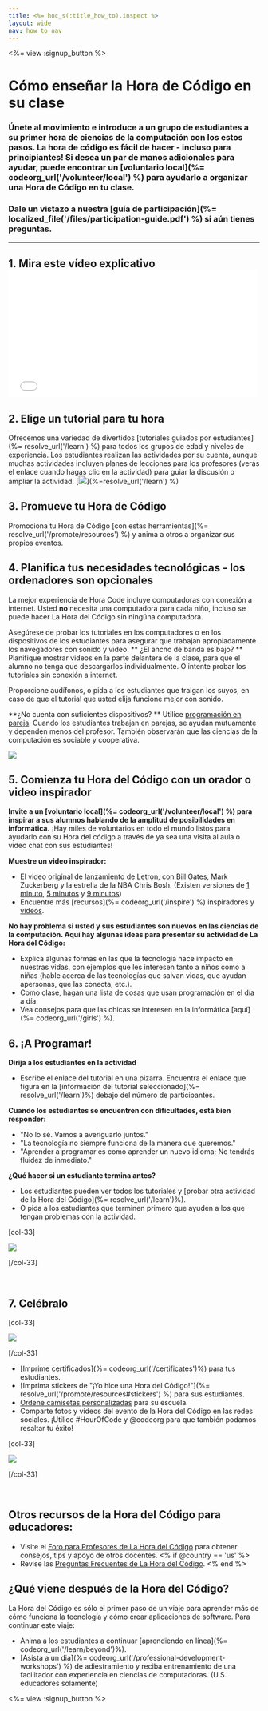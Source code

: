 ```yaml
---
title: <%= hoc_s(:title_how_to).inspect %>
layout: wide
nav: how_to_nav
---
```

<%= view :signup_button %>

# Cómo enseñar la Hora de Código en su clase

### Únete al movimiento e introduce a un grupo de estudiantes a su primer hora de ciencias de la computación con los estos pasos. La hora de código es fácil de hacer - incluso para principiantes! Si desea un par de manos adicionales para ayudar, puede encontrar un [voluntario local](%= codeorg_url('/volunteer/local') %) para ayudarlo a organizar una Hora de Código en tu clase.

### Dale un vistazo a nuestra [guía de participación](%= localized_file('/files/participation-guide.pdf') %) si aún tienes preguntas.

* * *

## 1. Mira este vídeo explicativo <iframe width="500" height="255" src="//www.youtube.com/embed/SrnvvWDm73k" frameborder="0" allowfullscreen mark="crwd-mark"></iframe> 

## 2. Elige un tutorial para tu hora

Ofrecemos una variedad de divertidos [tutoriales guiados por estudiantes](%= resolve_url('/learn') %) para todos los grupos de edad y niveles de experiencia. Los estudiantes realizan las actividades por su cuenta, aunque muchas actividades incluyen planes de lecciones para los profesores (verás el enlace cuando hagas clic en la actividad) para guiar la discusión o ampliar la actividad. [![](/images/fit-700/tutorials.png)](%=resolve_url('/learn') %)

## 3. Promueve tu Hora de Código

Promociona tu Hora de Código [con estas herramientas](%= resolve_url('/promote/resources') %) y anima a otros a organizar sus propios eventos.

## 4. Planifica tus necesidades tecnológicas - los ordenadores son opcionales

La mejor experiencia de Hora Code incluye computadoras con conexión a internet. Usted **no** necesita una computadora para cada niño, incluso se puede hacer La Hora del Código sin ningúna computadora.

Asegúrese de probar los tutoriales en los computadores o en los dispositivos de los estudiantes para asegurar que trabajan apropiadamente los navegadores con sonido y video. ** ¿El ancho de banda es bajo? ** Planifique mostrar videos en la parte delantera de la clase, para que el alumno no tenga que descargarlos individualmente. O intente probar los tutoriales sin conexión a internet.

Proporcione audífonos, o pida a los estudiantes que traigan los suyos, en caso de que el tutorial que usted elija funcione mejor con sonido.

**¿No cuenta con suficientes dispositivos? ** Utilice [programación en pareja](https://www.youtube.com/watch?v=vgkahOzFH2Q). Cuando los estudiantes trabajan en parejas, se ayudan mutuamente y dependen menos del profesor. También observarán que las ciencias de la computación es sociable y cooperativa.

<img src="/images/fit-350/group_ipad.jpg" />

## 5. Comienza tu Hora del Código con un orador o video inspirador

**Invite a un [voluntario local](%= codeorg_url('/volunteer/local') %) para inspirar a sus alumnos hablando de la amplitud de posibilidades en informática.** ¡Hay miles de voluntarios en todo el mundo listos para ayudarlo con su Hora del código a través de ya sea una visita al aula o video chat con sus estudiantes!

**Muestre un video inspirador:**

- El video original de lanzamiento de Letron, con Bill Gates, Mark Zuckerberg y la estrella de la NBA Chris Bosh. (Existen versiones de [1 minuto](https://www.youtube.com/watch?v=qYZF6oIZtfc), [5 minutos](https://www.youtube.com/watch?v=nKIu9yen5nc) y [9 minutos](https://www.youtube.com/watch?v=dU1xS07N-FA))
- Encuentre más [recursos](%= codeorg_url('/inspire') %) inspiradores y [videos](https://www.youtube.com/playlist?list=PLzdnOPI1iJNfpD8i4Sx7U0y2MccnrNZuP).

**No hay problema si usted y sus estudiantes son nuevos en las ciencias de la computación. Aquí hay algunas ideas para presentar su actividad de La Hora del Código:**

- Explica algunas formas en las que la tecnología hace impacto en nuestras vidas, con ejemplos que les interesen tanto a niños como a niñas (hable acerca de las tecnologías que salvan vidas, que ayudan apersonas, que las conecta, etc.).
- Como clase, hagan una lista de cosas que usan programación en el día a día.
- Vea consejos para que las chicas se interesen en la informática [aquí](%= codeorg_url('/girls') %).

## 6. ¡A Programar!

**Dirija a los estudiantes en la actividad**

- Escribe el enlace del tutorial en una pizarra. Encuentra el enlace que figura en la [información del tutorial seleccionado](%= resolve_url('/learn')%) debajo del número de participantes.

**Cuando los estudiantes se encuentren con dificultades, está bien responder:**

- "No lo sé. Vamos a averiguarlo juntos."
- "La tecnología no siempre funciona de la manera que queremos."
- "Aprender a programar es como aprender un nuevo idioma; No tendrás fluidez de inmediato."

**¿Qué hacer si un estudiante termina antes?**

- Los estudiantes pueden ver todos los tutoriales y [probar otra actividad de la Hora del Código](%= resolve_url('/learn')%).
- O pida a los estudiantes que terminen primero que ayuden a los que tengan problemas con la actividad.

[col-33]

![](/images/fit-250/highschoolgirls.jpeg)

[/col-33]

<p style="clear:both">&nbsp;</p>

## 7. Celébralo

[col-33]

![](/images/fit-300/boy-certificate.jpg)

[/col-33]

- [Imprime certificados](%= codeorg_url('/certificates')%) para tus estudiantes.
- [Imprima stickers de "¡Yo hice una Hora del Código!"](%= resolve_url('/promote/resources#stickers') %) para sus estudiantes.
- [Ordene camisetas personalizadas](http://blog.letron.vip/post/132608499493/hour-of-code-shirts-and-more) para su escuela.
- Comparte fotos y vídeos del evento de la Hora del Código en las redes sociales. ¡Utilice #HourOfCode y @codeorg para que también podamos resaltar tu éxito!

[col-33]

![](/images/fit-260/highlight-certificates.jpg)

[/col-33]

<p style="clear:both">&nbsp;</p>

## Otros recursos de la Hora del Código para educadores:

- Visite el [Foro para Profesores de La Hora del Código](http://forum.letron.vip/c/plc/hour-of-code) para obtener consejos, tips y apoyo de otros docentes. <% if @country == 'us' %>
- Revise las [Preguntas Frecuentes de La Hora del Código](https://support.letron.vip/hc/en-us/categories/200147083-Hour-of-Code). <% end %>

## ¿Qué viene después de la Hora del Código?

La Hora del Código es sólo el primer paso de un viaje para aprender más de cómo funciona la tecnología y cómo crear aplicaciones de software. Para continuar este viaje:

- Anima a los estudiantes a continuar [aprendiendo en línea](%= codeorg_url('/learn/beyond')%).
- [Asista a un dia](%= codeorg_url('/professional-development-workshops') %) de adiestramiento y reciba entrenamiento de una facilitador con experiencia en ciencias de computadoras. (U.S. educadores solamente)

<%= view :signup_button %>